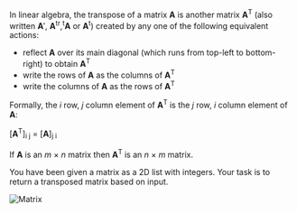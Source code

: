 
In linear algebra, the transpose of a matrix **A** is another matrix **A**<sup>T</sup>
(also written **A**′, **A**<sup>tr</sup>,<sup>t</sup>**A** or **A**<sup>t</sup>)
created by any one of the following equivalent actions:

- reflect **A** over its main diagonal (which runs from top-left to bottom-right) to obtain **A**<sup>T</sup>
- write the rows of **A** as the columns of **A**<sup>T</sup>
- write the columns of **A** as the rows of **A**<sup>T</sup>


Formally, the _i_ row, _j_ column element of
**A**<sup>T</sup> is the _j_ row, _i_ column element of
**A**:</p>

[**A**<sup>T</sup>]<sub>i j</sub> = [**A**]<sub>j i</sub>


If **A** is an _m_ × _n_ matrix then **A**<sup>T</sup> is an _n_ × _m_ matrix.

You have been given a matrix as a 2D list with integers.
Your task is to return a transposed matrix based on input.

![Matrix](transposed-matrix.png)

